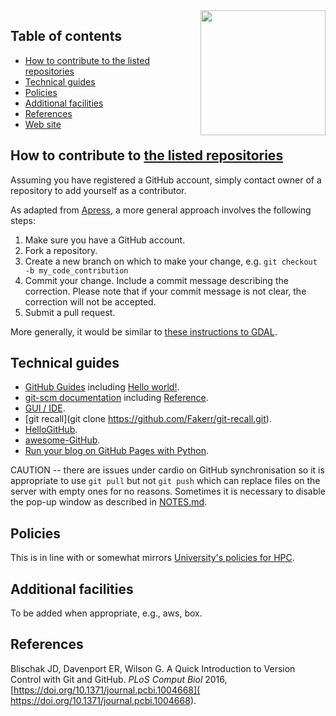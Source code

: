 <img src="https://cdn.freebiesupply.com/logos/large/2x/github-icon-logo-png-transparent.png" width="200" height="200" align="right">

## Table of contents

* [How to contribute to the listed repositories](https://github.com/cambridge-ceu/GitHub-matters#how-to-contribute-to-the-listed-repositories)
* [Technical guides](https://github.com/cambridge-ceu/GitHub-matters#technical-guides)
* [Policies](https://github.com/cambridge-ceu/GitHub-matters#policies)
* [Additional facilities](https://github.com/cambridge-ceu/GitHub-matters#additional-facilities)
* [References](https://github.com/cambridge-ceu/GitHub-matters#references)
* [Web site](https://cambridge-ceu.github.io/GitHub-matters/)

## How to contribute to [the listed repositories](https://github.com/cambridge-ceu)

Assuming you have registered a GitHub account, simply contact owner of a repository to add yourself as a contributor.

As adapted from [Apress](https://github.com/apress), a more general approach involves the following steps:

1. Make sure you have a GitHub account.
2. Fork a repository.
3. Create a new branch on which to make your change, e.g. `git checkout -b my_code_contribution`
4. Commit your change. Include a commit message describing the correction. Please note that if your commit message is not clear, the correction will not be accepted.
5. Submit a pull request.

More generally, it would be similar to [these instructions to GDAL](https://github.com/OSGeo/gdal/blob/master/CONTRIBUTING.md).

## Technical guides

   * [GitHub Guides](https://guides.github.com/) including [Hello world!](https://guides.github.com/activities/hello-world/).
   * [git-scm documentation](https://git-scm.com/doc) including [Reference](https://git-scm.com/docs/).
   * [GUI / IDE](https://jinghuazhao.github.io/physalia/IDE.html).
   * [git recall](git clone https://github.com/Fakerr/git-recall.git).
   * [HelloGitHub](https://hellogithub.com/).
   * [awesome-GitHub](https://github.com/Kikobeats/awesome-github).
   * [Run your blog on GitHub Pages with Python](https://opensource.com/article/19/5/run-your-blog-github-pages-python).

CAUTION -- there are issues under cardio on GitHub synchronisation so it is appropriate to use `git pull` but not `git push` which can replace files on the server with empty ones for no reasons. Sometimes it is necessary to disable the pop-up window as described in [NOTES.md](NOTES.md).

## Policies

This is in line with or somewhat mirrors [University's policies for HPC](https://docs.hpc.cam.ac.uk/hpc/user-guide/policies.html).

## Additional facilities

To be added when appropriate, e.g., aws, box.

## References

Blischak JD, Davenport ER, Wilson G. A Quick Introduction to Version Control with Git and GitHub. *PLoS Comput Biol* 2016, [https://doi.org/10.1371/journal.pcbi.1004668]( https://doi.org/10.1371/journal.pcbi.1004668).
